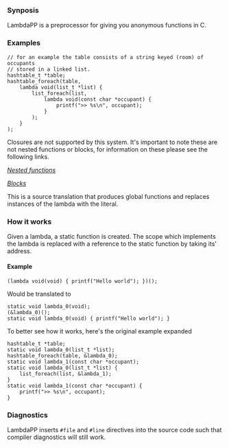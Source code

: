 ### Synposis
LambdaPP is a preprocessor for giving you anonymous functions in C.

### Examples
```
// for an example the table consists of a string keyed (room) of occupants
// stored in a linked list.
hashtable_t *table;
hashtable_foreach(table,
    lambda void(list_t *list) {
        list_foreach(list,
            lambda void(const char *occupant) {
                printf(">> %s\n", occupant);
            }
        );
    }
);
```

Closures are not supported by this system. It's important to note these are not
nested functions or blocks, for information on these please see the following
links.

[_Nested functions_](https://gcc.gnu.org/onlinedocs/gcc/Nested-Functions.html)

[_Blocks_](http://clang.llvm.org/docs/Block-ABI-Apple.html)

This is a source translation that produces global functions and replaces instances
of the lambda with the literal.

### How it works
Given a lambda, a static function is created. The scope which implements the
lambda is replaced with a reference to the static function by taking its' address.

#### Example
```
(lambda void(void) { printf("Hello world"); })();
```

Would be translated to
```
static void lambda_0(void);
(&lambda_0)();
static void lambda_0(void) { printf("Hello world"); }
```

To better see how it works, here's the original example expanded
```
hashtable_t *table;
static void lambda_0(list_t *list);
hashtable_foreach(table, &lambda_0);
static void lambda_1(const char *occupant);
static void lambda_0(list_t *list) {
    list_foreach(list, &lambda_1);
}
static void lambda_1(const char *occupant) {
    printf(">> %s\n", occupant);
}
```

### Diagnostics
LambdaPP inserts `#file` and `#line` directives into the source code such that
compiler diagnostics will still work.
